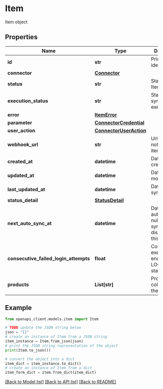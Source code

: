 # Item

Item object

## Properties

Name | Type | Description | Notes
------------ | ------------- | ------------- | -------------
**id** | **str** | Primary identifier | 
**connector** | [**Connector**](Connector.md) |  | [optional] 
**status** | **str** | Status of the Item | 
**execution_status** | **str** | Status of the sync execution | 
**error** | [**ItemError**](ItemError.md) |  | [optional] 
**parameter** | [**ConnectorCredential**](ConnectorCredential.md) |  | [optional] 
**user_action** | [**ConnectorUserAction**](ConnectorUserAction.md) |  | [optional] 
**webhook_url** | **str** | Url to be notified of item changes | [optional] 
**created_at** | **datetime** | Date of creation | [optional] 
**updated_at** | **datetime** | Date of last modification | [optional] 
**last_updated_at** | **datetime** | Date of last syncronization | [optional] 
**status_detail** | [**StatusDetail**](StatusDetail.md) |  | [optional] 
**next_auto_sync_at** | **datetime** | Date of next auto-sync, or null if auto-sync is disabled for this Item | [optional] 
**consecutive_failed_login_attempts** | **float** | Consecutives execution that ends up with a LOGIN_ERROR status | [optional] 
**products** | **List[str]** | Products collected by the item | [optional] 

## Example

```python
from openapi_client.models.item import Item

# TODO update the JSON string below
json = "{}"
# create an instance of Item from a JSON string
item_instance = Item.from_json(json)
# print the JSON string representation of the object
print(Item.to_json())

# convert the object into a dict
item_dict = item_instance.to_dict()
# create an instance of Item from a dict
item_form_dict = item.from_dict(item_dict)
```
[[Back to Model list]](../README.md#documentation-for-models) [[Back to API list]](../README.md#documentation-for-api-endpoints) [[Back to README]](../README.md)


